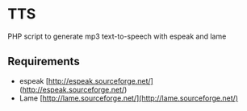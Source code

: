 TTS
=============
PHP script to generate mp3 text-to-speech with espeak and lame

Requirements
-------------
* espeak [http://espeak.sourceforge.net/] (http://espeak.sourceforge.net/)
* Lame [http://lame.sourceforge.net/](http://lame.sourceforge.net/)
